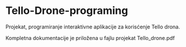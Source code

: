 # Tello-Drone-programing
Projekat, programiranje interaktivne aplikacije za korisćenje Tello drona.

Kompletna dokumentacije je priložena u fajlu projekat Tello_drone.pdf
